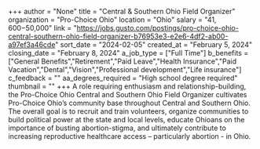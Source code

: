 +++
author = "None"
title = "Central & Southern Ohio Field Organizer"
organization = "Pro-Choice Ohio"
location = "Ohio"
salary = "$41,600-$50,000"
link = "https://jobs.gusto.com/postings/pro-choice-ohio-central-southern-ohio-field-organizer-b76953e3-e2e6-4df2-ab00-a97ef3a46cde"
sort_date = "2024-02-05"
created_at = "February 5, 2024"
closing_date = "February 8, 2024"
a_job_type = ["Full Time"]
b_benefits = ["General Benefits","Retirement","Paid Leave","Health Insurance","Paid Vacation","Dental","Vision","Professional development","Life insurance"]
c_feedback = ""
aa_degrees_required = "High school degree required"
thumbnail = ""
+++
A role requiring enthusiasm and relationship-building, the Pro-Choice Ohio Central and Southern Ohio Field Organizer cultivates Pro-Choice Ohio’s community base throughout Central and Southern Ohio. The overall goal is to recruit and train volunteers, organize communities to build political power at the state and local levels, educate Ohioans on the importance of busting abortion-stigma, and ultimately contribute to increasing reproductive healthcare access – particularly abortion - in Ohio.